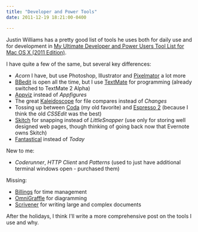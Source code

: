 ```yaml
---
title: "Developer and Power Tools"
date: 2011-12-19 18:21:00-0400

---
```


Justin Williams has a pretty good list of tools he uses both for daily use and for development in [My Ultimate Developer and Power Users Tool List for Mac OS X (2011 Edition)](http://carpeaqua.com/2011/12/19/my-ultimate-developer-and-power-users-tool-list-for-mac-os-x-2011-edition-/).

I have quite a few of the same, but several key differences:

* *Acorn* I have, but use Photoshop, Illustrator and [Pixelmator](http://www.pixelmator.com/) a lot more
* [BBedit](http://www.barebones.com/products/bbedit/) is open all the time, but I use [TextMate](http://macromates.com/) for programming (already switched to TextMate 2 Alpha)
* [Appviz](http://www.ideaswarm.com/AppViz2.html) instead of *Appfigures*
* The great [Kaleidoscope](http://www.kaleidoscopeapp.com/) for file compares instead of *Changes*
* Tossing up between [Coda](http://panic.com/coda/) (my old favorite) and [Espresso 2](http://macrabbit.com/espresso/) (because I think the old *CSSEdit* was the best)
* [Skitch](http://skitch.com/) for snapping instead of *LittleSnapper* (use only for storing well designed web pages, though thinking of going back now that Evernote owns Skitch)
* [Fantastical](http://flexibits.com/fantastical) instead of *Today*

New to me:

* *Coderunner*, *HTTP Client* and *Patterns* (used to just have additional terminal windows open - purchased them)

Missing:

* [Billings](http://www.marketcircle.com/billings/) for time management
* [OmniGraffle](http://www.omnigroup.com/products/omnigraffle/) for diagramming
* [Scrivener](http://www.literatureandlatte.com/scrivener.php) for writing large and complex documents

After the holidays, I think I'll write a more comprehensive post on the tools I use and why.
